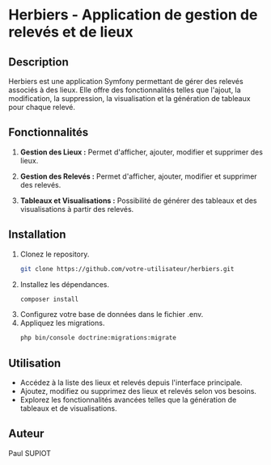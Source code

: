 # Herbiers - Application de gestion de relevés et de lieux

## Description

Herbiers est une application Symfony permettant de gérer des relevés associés à des lieux. Elle offre des fonctionnalités telles que l'ajout, la modification, la suppression, la visualisation et la génération de tableaux pour chaque relevé.

## Fonctionnalités

1. **Gestion des Lieux :** Permet d'afficher, ajouter, modifier et supprimer des lieux.

2. **Gestion des Relevés :** Permet d'afficher, ajouter, modifier et supprimer des relevés.

3. **Tableaux et Visualisations :** Possibilité de générer des tableaux et des visualisations à partir des relevés.

## Installation

1. Clonez le repository.
   ```bash
   git clone https://github.com/votre-utilisateur/herbiers.git
   ```
2. Installez les dépendances.
   ```bash
   composer install
   ```
3. Configurez votre base de données dans le fichier .env.
4. Appliquez les migrations.
   ```bash
   php bin/console doctrine:migrations:migrate
   ```

## Utilisation
- Accédez à la liste des lieux et relevés depuis l'interface principale.
- Ajoutez, modifiez ou supprimez des lieux et relevés selon vos besoins.
- Explorez les fonctionnalités avancées telles que la génération de tableaux et de visualisations.

## Auteur 
Paul SUPIOT
